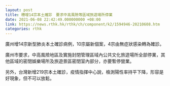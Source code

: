 ```yaml
---
layout: post
title: 穗增14宗本土確診　要求中高風險等區域旅遊場所停業
date: 2021-06-08 22:42:49.000000000 +08:00
link: https://news.rthk.hk/rthk/ch/component/k2/1594946-20210608.htm
categories: rthk
---
```


廣州增14宗新型肺炎本土確診病例，10宗屬新個案，4宗由無症狀感染轉為確診。

廣州市要求，中高風險地區及實施封閉管理區域內公共文化旅遊場所全部停業，其他區域的密閉娛樂場所及旅遊景區密閉室內部分，亦要暫停營業。

另外，台灣新增219宗本土確診，疫情指揮中心說，檢測陽性率持平下降，形容是好現象，但不可以放鬆。
